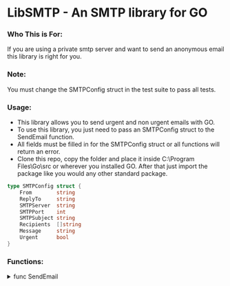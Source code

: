 # LibSMTP - An SMTP library for GO
### Who This is For:
If you are using a private smtp server and want to send an anonymous email this library is right for you.

### Note:
You must change the SMTPConfig struct in the test suite to pass all tests.

### Usage:
- This library allows you to send urgent and non urgent emails with GO.
- To use this library, you just need to pass an SMTPConfig struct to the SendEmail function.
- All fields must be filled in for the SMTPConfig struct or all functions will return an error.
- Clone this repo, copy the folder and place it inside C:\Program Files\Go\src or wherever you installed GO. After that just import the package like you would any other standard package.
```go
type SMTPConfig struct {
    From        string
    ReplyTo     string
    SMTPServer  string
    SMTPPort    int
    SMTPSubject string
    Recipients  []string
    Message     string
    Urgent      bool
}
```
 
### Functions:
<details>
  <summary>func SendEmail</summary>
 
  #### Send an email
 
  ##### Example
  ```go
  package main
 
  import (
    "libsmtp"
  )
 
  var server = "someAddress@someServer.com"
 
  func main() {
    var smtpconfig = SMTPConfig{
	From:        "reporting@someServer.com",
	ReplyTo:     "SomePersonalAddr@someServer.com",
	SMTPServer:  server,
	SMTPPort:    25,
	SMTPSubject: "Super Cool Libraries",
	Recipients:  []string{"SomePersonalAddr@someServer.com"},
	Message:     "Man this library is awesome!",
	Urgent:      false,
}
   
    libsmtp.SendEmail(&smtpconfig)
}
  ```
</details>
